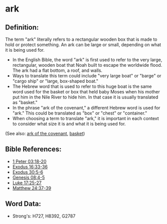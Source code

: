 # ark #

## Definition: ##

The term "ark" literally refers to a rectangular wooden box that is made to hold or protect something. An ark can be large or small, depending on what it is being used for.

* In the English Bible, the word "ark" is first used to refer to the very large, rectangular, wooden boat that Noah built to escape the worldwide flood. The ark had a flat bottom, a roof, and walls.
* Ways to translate this term could include "very large boat" or "barge" or "cargo ship" or "large, box-shaped boat."
* The Hebrew word that is used to refer to this huge boat is the same word used for the basket or box that held baby Moses when his mother put him in the Nile River to hide him. In that case it is usually translated as "basket."
* In the phrase "ark of the covenant," a different Hebrew word is used for "ark." This could be translated as "box" or "chest" or "container."
* When choosing a term to translate "ark," it is important in each context to consider what size it is and what it is being used for.

(See also: [ark of the covenant](../kt/arkofthecovenant.md), [basket](../other/basket.md))

## Bible References: ##

* [1 Peter 03:18-20](rc://en/tn/help/1pe/03/18)
* [Exodus 16:33-36](rc://en/tn/help/exo/16/33)
* [Exodus 30:5-6](rc://en/tn/help/exo/30/05)
* [Genesis 08:4-5](rc://en/tn/help/gen/08/04)
* [Luke 17:25-27](rc://en/tn/help/luk/17/25)
* [Matthew 24:37-39](rc://en/tn/help/mat/24/37)

## Word Data: ##

* Strong's: H727, H8392, G2787
